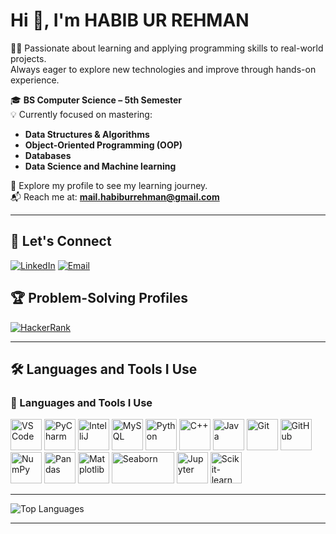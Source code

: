 # Hi 👋, I'm HABIB UR REHMAN

👨‍💻 Passionate about learning and applying programming skills to real-world projects.  
Always eager to explore new technologies and improve through hands-on experience.  

🎓 **BS Computer Science – 5th Semester**  
💡 Currently focused on mastering:  
- **Data Structures & Algorithms**
- **Object-Oriented Programming (OOP)**
- **Databases**
- **Data Science and Machine learning**

📂 Explore my profile to see my learning journey.  
📬 Reach me at: **mail.habiburrehman@gmail.com**

---

## 🔗 Let's Connect
[![LinkedIn](https://img.shields.io/badge/LinkedIn-blue?style=for-the-badge&logo=linkedin&logoColor=white)](https://www.linkedin.com/in/habib-ur-rehman-66a80428b/)
[![Email](https://img.shields.io/badge/Email-0078D4?style=for-the-badge&logo=microsoft-outlook&logoColor=white)](mailto:mail.habiburrehman@gmail.com)

## 🏆 Problem-Solving Profiles
[![HackerRank](https://img.shields.io/badge/HackerRank-2EC866?style=for-the-badge&logo=HackerRank&logoColor=white)](https://www.hackerrank.com/habibazeem658)

---

## 🛠️ Languages and Tools I Use

<h3 align="left">🔧 Languages and Tools I Use</h3>
<p align="left">
  <img src="https://cdn.jsdelivr.net/gh/devicons/devicon/icons/vscode/vscode-original.svg" width="50" height="50" alt="VS Code"/>
  <img src="https://cdn.jsdelivr.net/gh/devicons/devicon/icons/pycharm/pycharm-original.svg" width="50" height="50" alt="PyCharm"/>
  <img src="https://cdn.jsdelivr.net/gh/devicons/devicon/icons/intellij/intellij-original.svg" width="50" height="50" alt="IntelliJ"/>
  <img src="https://cdn.jsdelivr.net/gh/devicons/devicon/icons/mysql/mysql-original.svg" width="50" height="50" alt="MySQL"/>
  <img src="https://cdn.jsdelivr.net/gh/devicons/devicon/icons/python/python-original.svg" width="50" height="50" alt="Python"/>
  <img src="https://cdn.jsdelivr.net/gh/devicons/devicon/icons/cplusplus/cplusplus-original.svg" width="50" height="50" alt="C++"/>
  <img src="https://cdn.jsdelivr.net/gh/devicons/devicon/icons/java/java-original.svg" width="50" height="50" alt="Java"/>
  <img src="https://cdn.jsdelivr.net/gh/devicons/devicon/icons/git/git-original.svg" width="50" height="50" alt="Git"/>
  <img src="https://cdn.jsdelivr.net/gh/devicons/devicon/icons/github/github-original.svg" width="50" height="50" alt="GitHub"/>
  <img src="https://cdn.jsdelivr.net/gh/devicons/devicon/icons/numpy/numpy-original.svg" width="50" height="50" alt="NumPy"/>
  <img src="https://cdn.jsdelivr.net/gh/devicons/devicon/icons/pandas/pandas-original.svg" width="50" height="50" alt="Pandas"/>
  <img src="https://matplotlib.org/_static/logo2_compressed.svg" width="50" height="50" alt="Matplotlib"/>
  <img src="https://seaborn.pydata.org/_static/logo-wide-lightbg.svg" width="100" height="50" alt="Seaborn"/>
  <img src="https://upload.wikimedia.org/wikipedia/commons/3/38/Jupyter_logo.svg" width="50" height="50" alt="Jupyter"/>
  <img src="https://cdn.jsdelivr.net/gh/devicons/devicon/icons/scikitlearn/scikitlearn-original.svg" width="50" height="50" alt="Scikit-learn"/>
</p>



---
![Top Languages](https://github-readme-stats.vercel.app/api/top-langs/?username=HabibUrRehman-mk&layout=compact)

---

